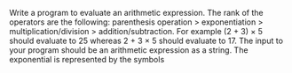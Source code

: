 Write a program to evaluate an arithmetic expression. The rank of the operators are
the following: parenthesis operation > exponentiation > multiplication/division > addition/subtraction.
For example (2 + 3) × 5 should evaluate to 25 whereas 2 + 3 × 5 should evaluate to 17. The input to your
program should be an arithmetic expression as a string. The exponential is represented by the symbols